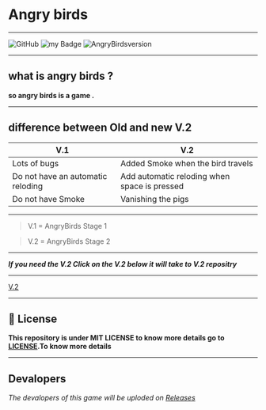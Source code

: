 #  Angry birds 

---

![GitHub](https://img.shields.io/github/license/nivinsvysakh/Angry-birds-1?color=Light%20green&style=for-the-badge)
![my Badge](https://img.shields.io/badge/Maked%20By%20%3A-Nivin%20s%20Vysakh-important)
![AngryBirdsversion](https://img.shields.io/badge/AngryBirds-V.1-blueviolet)

---


## what is angry birds ?

**so angry birds is a game .**

---

## difference between Old and new V.2

V.1|V.2
------------ | -------------
Lots of bugs  | Added Smoke when the bird travels
Do not have an automatic reloding| Add automatic reloding when space is pressed
Do not have Smoke | Vanishing the pigs

---


> V.1 = AngryBirds Stage 1

> V.2 = AngryBirds Stage 2

---

***If you need the V.2 Click on the V.2 below it will take to V.2 repositry***

---
[V.2](https://github.com/nivinsvysakh/angry-Birds-20)

---


## 📄 License

**This repository is under MIT LICENSE to know more details go to [LICENSE](https://github.com/nivinsvysakh/Angry-birds-1/blob/main/LICENSE).To know more details**

---
## Devalopers 
*The devalopers of this game will be uploded on [Releases](https://github.com/nivinsvysakh/Angry-birds-1/releases/tag/V.1)*


